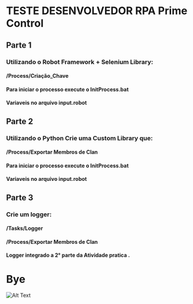 # TESTE DESENVOLVEDOR RPA Prime Control

## Parte 1
### Utilizando o Robot Framework + Selenium Library:
#### /Process/Criação_Chave
#### Para iniciar o processo execute o InitProcess.bat 
#### Variaveis no arquivo input.robot


## Parte 2
### Utilizando o Python Crie uma Custom Library que: 
#### /Process/Exportar Membros de Clan
#### Para iniciar o processo execute o InitProcess.bat 
#### Variaveis no arquivo input.robot


## Parte 3
### Crie um logger:
#### /Tasks/Logger
#### /Process/Exportar Membros de Clan
#### Logger integrado a 2° parte da Atividade pratica .


# Bye

![Alt Text](https://media.giphy.com/media/vFKqnCdLPNOKc/giphy.gif)
